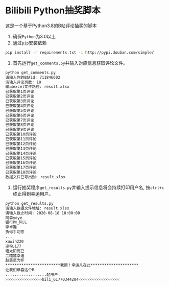 # Bilibili Python抽奖脚本
这是一个基于Python3.8的B站评论抽奖的脚本
1. 确保`Python`为3.0以上
1. 通过`pip`安装依赖
```bash
pip install -r requirements.txt -i http://pypi.douban.com/simple/
``` 
1. 首先运行`get_comments.py`并输入对应信息获取评论文件。
```bash
python get_comments.py
请输入你的B站id: 711846602
请输入评论页数: 18
输出excel文件路径: result.xlsx
已获取第1页评论
已获取第2页评论
已获取第3页评论
已获取第4页评论
已获取第5页评论
已获取第6页评论
已获取第7页评论
已获取第8页评论
已获取第9页评论
已获取第10页评论
已获取第11页评论
已获取第12页评论
已获取第13页评论
已获取第14页评论
已获取第15页评论
已获取第16页评论
已获取第17页评论
已获取第18页评论
数据文件已导出到: result.xlsx
```
1. 运行抽奖程序`get_results.py`并输入提示信息将会持续打印用户名, 按`ctrl+c`终止得到幸运用户。
```bash
python get_results.py
请输入数据文件地址: result.xlsx
请输入截止时间: 2020-08-18 18:00:00
阿森yeye
银行狗_阿元
李卓键
执你手勿恋
...
xuwin220
凉粉儿77
晒太阳而已
二嘻嘻幸迪
赵慈悲为怀
************************我擦！幸运儿在此*********************
让我们恭喜这个B
..................站用户:
>>>>>>>>>>>>>>>>bili_61770344284<<<<<<<<<<<<<<<<<<
```